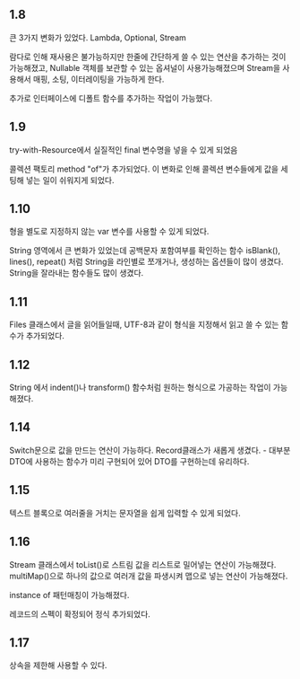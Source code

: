 ## 1.8
큰 3가지 변화가 있었다. Lambda, Optional, Stream

람다로 인해 재사용은 불가능하지만 한줄에 간단하게 쓸 수 있는 연산을 추가하는 것이 가능해졌고, Nullable 객체를 보관할 수 있는 옵셔널이 사용가능해졌으며
Stream을 사용해서 매핑, 소팅, 이터레이팅을 가능하게 한다. 

추가로 인터페이스에 디폴트 함수를 추가하는 작업이 가능했다.

## 1.9

try-with-Resource에서 실질적인 final 변수명을 넣을 수 있게 되었음

콜렉션 팩토리 method "of"가 추가되었다. 이 변화로 인해 콜렉션 변수들에게 값을 세팅해 넣는 일이 쉬워지게 되었다. 

## 1.10

형을 별도로 지정하지 않는 var 변수를 사용할 수 있게 되었다. 

String 영역에서 큰 변화가 있었는데 공백문자 포함여부를 확인하는 함수 isBlank(), lines(),  repeat() 처럼 String을 라인별로 쪼개거나, 생성하는 옵션들이 많이 생겼다. 
String을 잘라내는 함수들도 많이 생겼다. 

## 1.11

 Files 클래스에서 글을 읽어들일때, UTF-8과 같이 형식을 지정해서 읽고 쓸 수 있는 함수가 추가되었다. 

## 1.12

String 에서 indent()나 transform() 함수처럼 원하는 형식으로 가공하는 작업이 가능해졌다. 

## 1.14

Switch문으로 값을 만드는 연산이 가능하다. 
Record클래스가 새롭게 생겼다. - 대부분 DTO에 사용하는 함수가 미리 구현되어 있어 DTO를 구현하는데 유리하다. 

## 1.15

텍스트 블록으로 여러줄을 거치는 문자열을 쉽게 입력할 수 있게 되었다. 

## 1.16

Stream 클래스에서 toList()로 스트림 값을 리스트로 밀어넣는 연산이 가능해졌다. multiMap()으로 하나의 값으로 여러개 값을 파생시켜 맵으로 넣는 연산이 가능해졌다. 

instance of 패턴매칭이 가능해졌다.

레코드의 스펙이 확정되어 정식 추가되었다. 

## 1.17

상속을 제한해 사용할 수 있다.
